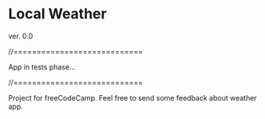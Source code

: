 # Local Weather

ver. 0.0

//============================

App in tests phase...

//============================


Project for freeCodeCamp.
Feel free to send some feedback about weather app.
